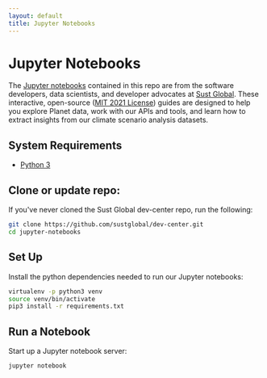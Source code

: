 ```yaml
---
layout: default
title: Jupyter Notebooks
---
```


# Jupyter Notebooks

The [Jupyter notebooks](http://jupyter-notebook-beginner-guide.readthedocs.io/en/latest/what_is_jupyter.html) contained in this repo are from the software developers, data scientists, and developer advocates at [Sust Global](https://www.sustglobal.com/). These interactive, open-source ([MIT 2021 License](https://github.com/sustglobal/dev-center/blob/main/LICENSE)) guides are designed to help you explore Planet data, work with our APIs and tools, and learn how to extract insights from our climate scenario analysis datasets.

## System Requirements

* [Python 3](https://www.python.org/downloads/release/python-380/)

## Clone or update repo:

If you've never cloned the Sust Global dev-center repo, run the following:

```bash
git clone https://github.com/sustglobal/dev-center.git
cd jupyter-notebooks
```

## Set Up

Install the python dependencies needed to run our Jupyter notebooks:

```bash
virtualenv -p python3 venv
source venv/bin/activate
pip3 install -r requirements.txt
```

## Run a Notebook

Start up a Jupyter notebook server:

```bash
jupyter notebook
```
